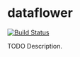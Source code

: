 # dataflower

[![Build Status](https://travis-ci.org/doublecrowngaming/dataflower.png)](https://travis-ci.org/doublecrowngaming/dataflower)

TODO Description.
